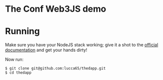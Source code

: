 # The Conf Web3JS demo

# Running

Make sure you have your NodeJS stack working; give it a shot to the [official documentation](https://github.com/ethereum/wiki/wiki/JavaScript-API) and get your hands dirty!

Now run:

```shell
$ git clone git@github.com:lucca65/thedapp.git
$ cd thedapp
```
